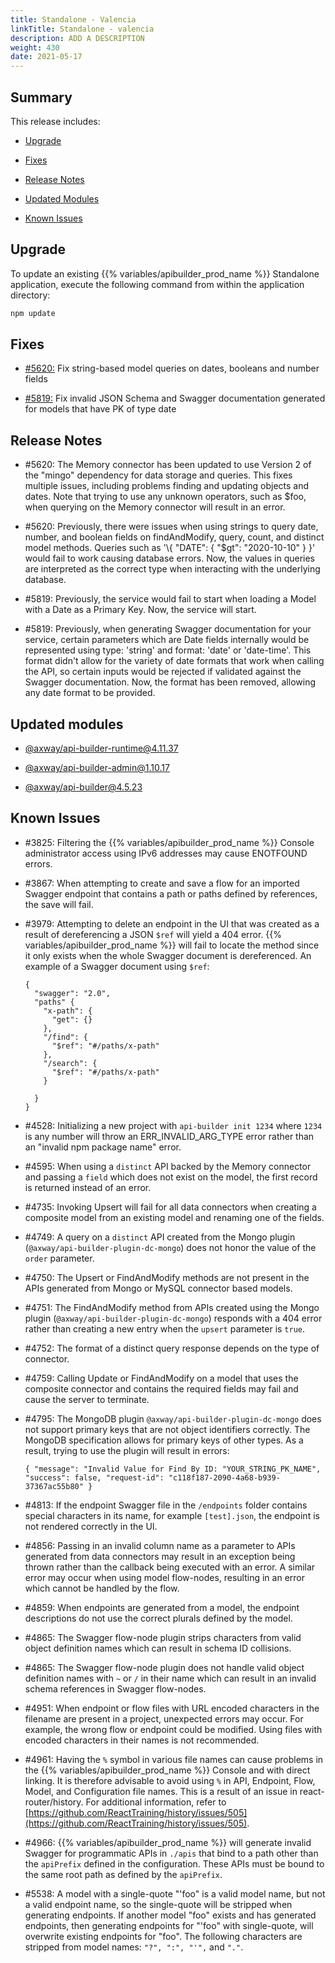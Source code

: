 ```yaml
---
title: Standalone - Valencia
linkTitle: Standalone - valencia
description: ADD A DESCRIPTION
weight: 430
date: 2021-05-17
---
```


## Summary

This release includes:

* [Upgrade](#upgrade)

* [Fixes](#fixes)

* [Release Notes](#release-notes)

* [Updated Modules](#updated-modules)

* [Known Issues](#known-issues)

## Upgrade

To update an existing {{% variables/apibuilder_prod_name %}} Standalone application, execute the following command from within the application directory:

```bash
npm update
```

## Fixes

* [#5620:](#5620) Fix string-based model queries on dates, booleans and number fields

* [#5819:](#5819) Fix invalid JSON Schema and Swagger documentation generated for models that have PK of type date

## Release Notes

* #5620: The Memory connector has been updated to use Version 2 of the "mingo" dependency for data storage and queries. This fixes multiple issues, including problems finding and updating objects and dates. Note that trying to use any unknown operators, such as $foo, when querying on the Memory connector will result in an error.

* #5620: Previously, there were issues when using strings to query date, number, and boolean fields on findAndModify, query, count, and distinct model methods. Queries such as '\\{ "DATE": { "$gt": "2020-10-10" } }' would fail to work causing database errors. Now, the values in queries are interpreted as the correct type when interacting with the underlying database.

* #5819: Previously, the service would fail to start when loading a Model with a Date as a Primary Key. Now, the service will start.

* #5819: Previously, when generating Swagger documentation for your service, certain parameters which are Date fields internally would be represented using type: 'string' and format: 'date' or 'date-time'. This format didn't allow for the variety of date formats that work when calling the API, so certain inputs would be rejected if validated against the Swagger documentation. Now, the format has been removed, allowing any date format to be provided.

## Updated modules

* [@axway/api-builder-runtime@4.11.37](https://www.npmjs.com/package/@axway/api-builder-runtime/v/4.11.37)

* [@axway/api-builder-admin@1.10.17](https://www.npmjs.com/package/@axway/api-builder-admin/v/1.10.17)

* [@axway/api-builder@4.5.23](https://www.npmjs.com/package/@axway/api-builder/v/4.5.23)

## Known Issues

* #3825: Filtering the {{% variables/apibuilder_prod_name %}} Console administrator access using IPv6 addresses may cause ENOTFOUND errors.

* #3867: When attempting to create and save a flow for an imported Swagger endpoint that contains a path or paths defined by references, the save will fail.

* #3979: Attempting to delete an endpoint in the UI that was created as a result of dereferencing a JSON `$ref` will yield a 404 error. {{% variables/apibuilder_prod_name %}} will fail to locate the method since it only exists when the whole Swagger document is dereferenced. An example of a Swagger document using `$ref`:

    ```
    {
      "swagger": "2.0",
      "paths" {
        "x-path": {
          "get": {}
        },
        "/find": {
          "$ref": "#/paths/x-path"
        },
        "/search": {
          "$ref": "#/paths/x-path"
        }

      }
    }
    ```

* #4528: Initializing a new project with `api-builder init 1234` where `1234` is any number will throw an ERR_INVALID_ARG_TYPE error rather than an "invalid npm package name" error.

* #4595: When using a `distinct` API backed by the Memory connector and passing a `field` which does not exist on the model, the first record is returned instead of an error.

* #4735: Invoking Upsert will fail for all data connectors when creating a composite model from an existing model and renaming one of the fields.

* #4749: A query on a `distinct` API created from the Mongo plugin (`@axway/api-builder-plugin-dc-mongo`) does not honor the value of the `order` parameter.

* #4750: The Upsert or FindAndModify methods are not present in the APIs generated from Mongo or MySQL connector based models.

* #4751: The FindAndModify method from APIs created using the Mongo plugin (`@axway/api-builder-plugin-dc-mongo`) responds with a 404 error rather than creating a new entry when the `upsert` parameter is `true`.

* #4752: The format of a distinct query response depends on the type of connector.

* #4759: Calling Update or FindAndModify on a model that uses the composite connector and contains the required fields may fail and cause the server to terminate.

* #4795: The MongoDB plugin `@axway/api-builder-plugin-dc-mongo` does not support primary keys that are not object identifiers correctly. The MongoDB specification allows for primary keys of other types. As a result, trying to use the plugin will result in errors:

    ```
    { "message": "Invalid Value for Find By ID: "YOUR_STRING_PK_NAME", "success": false, "request-id": "c118f187-2090-4a68-b939-37367ac55b80" }
    ```

* #4813: If the endpoint Swagger file in the `/endpoints` folder contains special characters in its name, for example `[test].json`, the endpoint is not rendered correctly in the UI.

* #4856: Passing in an invalid column name as a parameter to APIs generated from data connectors may result in an exception being thrown rather than the callback being executed with an error. A similar error may occur when using model flow-nodes, resulting in an error which cannot be handled by the flow.

* #4859: When endpoints are generated from a model, the endpoint descriptions do not use the correct plurals defined by the model.

* #4865: The Swagger flow-node plugin strips characters from valid object definition names which can result in schema ID collisions.

* #4865: The Swagger flow-node plugin does not handle valid object definition names with `~` or `/` in their name which can result in an invalid schema references in Swagger flow-nodes.

* #4951: When endpoint or flow files with URL encoded characters in the filename are present in a project, unexpected errors may occur. For example, the wrong flow or endpoint could be modified. Using files with encoded characters in their names is not recommended.

* #4961: Having the `%` symbol in various file names can cause problems in the {{% variables/apibuilder_prod_name %}} Console and with direct linking. It is therefore advisable to avoid using `%` in API, Endpoint, Flow, Model, and Configuration file names. This is a result of an issue in react-router/history. For additional information, refer to [https://github.com/ReactTraining/history/issues/505](https://github.com/ReactTraining/history/issues/505).

* #4966: {{% variables/apibuilder_prod_name %}} will generate invalid Swagger for programmatic APIs in `./apis` that bind to a path other than the `apiPrefix` defined in the configuration. These APIs must be bound to the same root path as defined by the `apiPrefix`.

* #5538: A model with a single-quote "'foo" is a valid model name, but not a valid endpoint name, so the single-quote will be stripped when generating endpoints. If another model "foo" exists and has generated endpoints, then generating endpoints for "'foo" with single-quote, will overwrite existing endpoints for "foo". The following characters are stripped from model names: `"?", ":", "'",` and `"."`.

